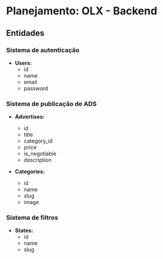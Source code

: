 # Planejamento: OLX - Backend

## Entidades

### Sistema de autenticação

- **Users:**
  - id
  - name
  - email
  - password

### Sistema de publicação de ADS

- **Advertises:**
  - id
  - title
  - category_id
  - price
  - is_negotiable
  - description

- **Categories:**
  - id
  - name
  - slug
  - image

### Sistema de filtros

- **States:**
  - id  
  - name  
  - slug  

